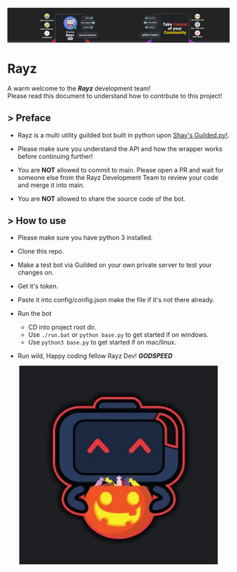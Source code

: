 <p align = "center"> <img src="assets/images/Banner.png" alt = "Banner"> </p>

# Rayz

<p align = "left">

A warm welcome to the ***Rayz*** development team! <br />
Please read this document to understand how to contrbute to this project!

## > Preface

- Rayz is a multi utility guilded bot built in python upon [Shay's Guilded.py!](https://github.com/shayypy/guilded.py). <br /> 

- Please make sure you understand the API and how the wrapper works before continuing further!

- You are **NOT** allowed to commit to main. Please open a PR and wait for someone else from the Rayz Development Team to review your code and merge it into main.

- You are **NOT** allowed to share the source code of the bot.

## > How to use

- Please make sure you have python 3 installed.

- Clone this repo.

- Make a test bot via Guilded on your own private server to test your changes on.

- Get it's token.

- Paste it into config/config.json make the file if it's not there already.

- Run the bot
  - CD into project root dir.
  - Use `./run.bat` or `python base.py` to get started if on windows.
  - Use `python3 base.py` to get started if on mac/linux.

- Run wild, Happy coding fellow Rayz Dev! ***GODSPEED***

</p>

<p align = "center"> <img src="assets/images/Icon.png" alt = "Rayz Icon" > </p>